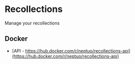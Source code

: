 # Recollections
Manage your recollections

## Docker
 - [API - https://hub.docker.com/r/neptuo/recollections-api](https://hub.docker.com/r/neptuo/recollections-api)
